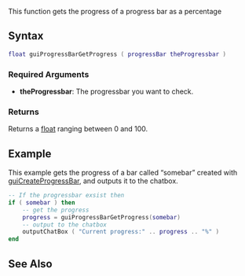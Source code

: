 This function gets the progress of a progress bar as a percentage

Syntax
------

``` lua
float guiProgressBarGetProgress ( progressBar theProgressbar )
```

### Required Arguments

-   **theProgressbar**: The progressbar you want to check.

### Returns

Returns a [float](/docs/float.md "wikilink") ranging between 0 and 100.

Example
-------

This example gets the progress of a bar called “somebar” created with [guiCreateProgressBar](/docs/guicreateprogressbar.md "wikilink"), and outputs it to the chatbox.

``` lua
-- If the progressbar exsist then
if ( somebar ) then
    -- get the progress
    progress = guiProgressBarGetProgress(somebar)
    -- output to the chatbox
    outputChatBox ( "Current progress:" .. progress .. "%" )
end
```

See Also
--------

